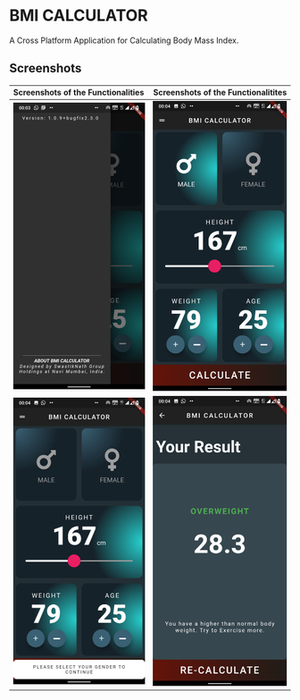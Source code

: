 # BMI CALCULATOR

A Cross Platform Application for Calculating Body Mass Index. 

## Screenshots
Screenshots of the Functionalities    | Screenshots of the Functionalitites
:----------------------------------------------------------------------------------------|--------------------------------------------------------:
![](https://github.com/swastiknath/bmi_calculator/raw/master/Screenshot_20201117-000358.png)| ![](https://github.com/swastiknath/bmi_calculator/raw/master/Screenshot_20201117-000403.png)
![](https://github.com/swastiknath/bmi_calculator/raw/master/Screenshot_20201117-000407.png)| ![](https://github.com/swastiknath/bmi_calculator/raw/master/Screenshot_20201117-000413.png)
